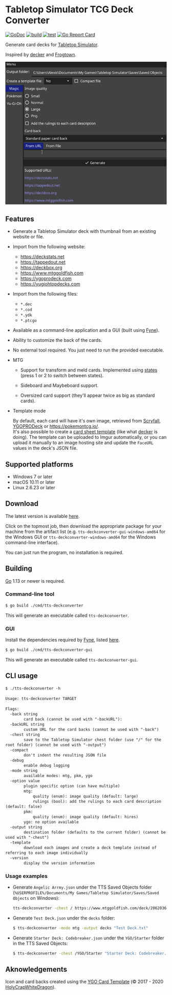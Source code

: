 # Tabletop Simulator TCG Deck Converter

[![GoDoc](https://godoc.org/github.com/jeandeaual/tts-deckconverter?status.svg)](https://godoc.org/github.com/jeandeaual/tts-deckconverter)
[![build](https://github.com/jeandeaual/tts-deckconverter/workflows/build/badge.svg)](https://github.com/jeandeaual/tts-deckconverter/actions?query=workflow%3Abuild)
[![test](https://github.com/jeandeaual/tts-deckconverter/workflows/test/badge.svg)](https://github.com/jeandeaual/tts-deckconverter/actions?query=workflow%3Atest)
[![Go Report Card](https://goreportcard.com/badge/github.com/jeandeaual/tts-deckconverter)](https://goreportcard.com/report/github.com/jeandeaual/tts-deckconverter)

Generate card decks for [Tabletop Simulator](https://www.tabletopsimulator.com/).

Inspired by [decker](https://github.com/Splizard/decker) and [Frogtown](https://www.frogtown.me/).

![Demo](demo.gif)

## Features

* Generate a Tabletop Simulator deck with thumbnail from an existing website or file.

* Import from the following website:

    * <https://deckstats.net>
    * <https://tappedout.net>
    * <https://deckbox.org>
    * <https://www.mtggoldfish.com>
    * <https://ygoprodeck.com>
    * <https://yugiohtopdecks.com>

* Import from the following files:

    * `*.dec`
    * `*.cod`
    * `*.ydk`
    * `*.ptcgo`

* Available as a command-line application and a GUI (built using [Fyne](https://fyne.io/)).

* Ability to customize the back of the cards.

* No external tool required. You just need to run the provided executable.

* MTG

    * Support for transform and meld cards. Implemented using [states](https://berserk-games.com/knowledgebase/creating-states/) (press 1 or 2 to switch between states).

    * Sideboard and Maybeboard support.

    * Oversized card support (they'll appear twice as big as standard cards).

* Template mode

    By default, each card will have it's own image, retrieved from [Scryfall](https://scryfall.com/), [YGOPRODeck](https://db.ygoprodeck.com/) or <https://pokemontcg.io/>. \
    It's also possible to create a [card sheet template](https://kb.tabletopsimulator.com/custom-content/custom-deck/) (like what [decker](https://github.com/Splizard/decker) is doing). The template can be uploaded to Imgur automatically, or you can upload it manually to an image hosting site and update the `FaceURL` values in the deck's JSON file.

## Supported platforms

* Windows 7 or later
* macOS 10.11 or later
* Linux 2.6.23 or later

## Download

The latest version is available [here](https://github.com/jeandeaual/tts-deckconverter/actions?query=workflow%3Abuild).

Click on the topmost job, then download the appropriate package for your machine from the artifact list (e.g. `tts-deckconverter-gui-windows-amd64` for the Windows GUI or `tts-deckconverter-windows-amd64` for the Windows command-line interface).

You can just run the program, no installation is required.

## Building

[Go](https://golang.org/doc/install) 1.13 or newer is required.

### Command-line tool

```sh
$ go build ./cmd/tts-deckconverter
```

This will generate an executable called `tts-deckconverter`.

### GUI

Install the dependencies required by [Fyne](https://fyne.io/), listed [here](https://fyne.io/develop/index#prerequisites).

```sh
$ go build ./cmd/tts-deckconverter-gui
```

This will generate an executable called `tts-deckconverter-gui`.

## CLI usage

```
$ ./tts-deckconverter -h

Usage: tts-deckconverter TARGET

Flags:
  -back string
    	card back (cannot be used with "-backURL"):
  -backURL string
    	custom URL for the card backs (cannot be used with "-back")
  -chest string
    	save to the Tabletop Simulator chest folder (use "/" for the root folder) (cannot be used with "-output")
  -compact
    	don't indent the resulting JSON file
  -debug
    	enable debug logging
  -mode string
    	available modes: mtg, pkm, ygo
  -option value
    	plugin specific option (can have multiple)
    	mtg:
    		quality (enum): image quality (default: large)
    		rulings (bool): add the rulings to each card description (default: false)
    	pkm:
    		quality (enum): image quality (default: hires)
    	ygo: no option available
  -output string
    	destination folder (defaults to the current folder) (cannot be used with "-chest")
  -template
    	download each images and create a deck template instead of referring to each image individually
  -version
    	display the version information
```

### Usage examples

* Generate `Angelic Arrmy.json` under the TTS Saved Objects folder (`%USERPROFILE%/Documents/My Games/Tabletop Simulator/Saves/Saved Objects` on Windows):

    ```sh
    tts-deckconverter -chest / https://www.mtggoldfish.com/deck/2062036#paper
    ```

* Generate `Test Deck.json` under the `decks` folder:

    ```sh
    $ tts-deckconverter -mode mtg -output decks "Test Deck.txt"
    ```

* Generate `Starter Deck: Codebreaker.json` under the `YGO/Starter` folder in the TTS Saved Objects:

    ```sh
    $ tts-deckconverter -chest /YGO/Starter "Starter Deck: Codebreaker.ydk"
    ```

## Aknowledgements

Icon and card backs created using the [YGO Card Template](https://www.deviantart.com/holycrapwhitedragon/art/Yu-Gi-Oh-Back-Card-Template-695173962) (© 2017 - 2020 [HolyCrapWhiteDragon](https://www.deviantart.com/holycrapwhitedragon)).
